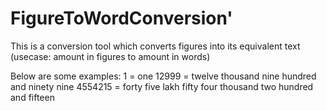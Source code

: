 # FigureToWordConversion'
This is a conversion tool which converts figures into its equivalent text (usecase: amount in figures to amount in words)

Below are some examples: 
1 = one
12999 = twelve thousand nine hundred and ninety nine
4554215 = forty five lakh fifty four thousand two hundred and fifteen
